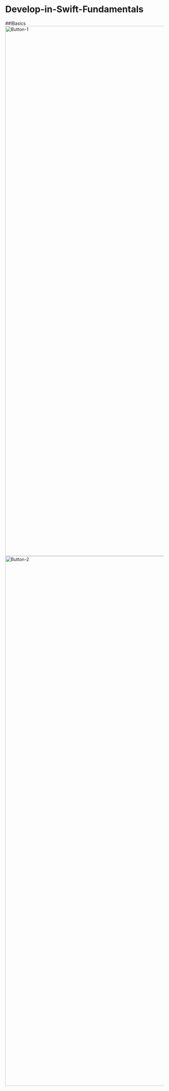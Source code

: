 # Develop-in-Swift-Fundamentals

##IBasics
<img width="1679" alt="Button-1" src="https://user-images.githubusercontent.com/110047886/194115274-3cc9af25-b1bf-4c6d-95b1-0c8531d7ad87.png">
<img width="1679" alt="Button-2" src="https://user-images.githubusercontent.com/110047886/194115283-b6a0f6cb-ac1f-4eac-9618-085f91658fdb.png">
